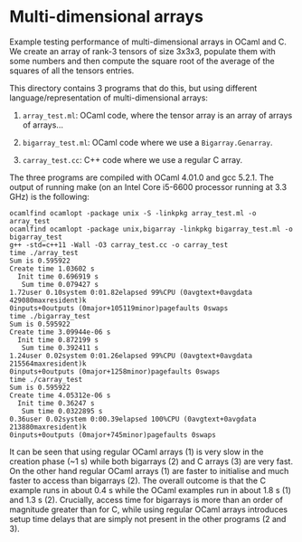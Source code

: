# Multi-dimensional arrays

Example testing performance of multi-dimensional arrays in OCaml and C.  We
create an array of rank-3 tensors of size 3x3x3, populate them with some
numbers and then compute the square root of the average of the squares of all
the tensors entries.

This directory contains 3 programs that do this, but using different
language/representation of multi-dimensional arrays:

1. `array_test.ml`: OCaml code, where the tensor array is an array of arrays of
    arrays...

2. `bigarray_test.ml`: OCaml code where we use a `Bigarray.Genarray`.

3. `carray_test.cc`: C++ code where we use a regular C array.

The three programs are compiled with OCaml 4.01.0 and gcc 5.2.1.
The output of running make (on an Intel Core i5-6600 processor running at
3.3 GHz) is the following:

    ocamlfind ocamlopt -package unix -S -linkpkg array_test.ml -o array_test
    ocamlfind ocamlopt -package unix,bigarray -linkpkg bigarray_test.ml -o bigarray_test
    g++ -std=c++11 -Wall -O3 carray_test.cc -o carray_test
    time ./array_test
    Sum is 0.595922
    Create time 1.03602 s
      Init time 0.696919 s
       Sum time 0.079427 s
    1.72user 0.10system 0:01.82elapsed 99%CPU (0avgtext+0avgdata 429080maxresident)k
    0inputs+0outputs (0major+105119minor)pagefaults 0swaps
    time ./bigarray_test
    Sum is 0.595922
    Create time 3.09944e-06 s
      Init time 0.872199 s
       Sum time 0.392411 s
    1.24user 0.02system 0:01.26elapsed 99%CPU (0avgtext+0avgdata 215564maxresident)k
    0inputs+0outputs (0major+1258minor)pagefaults 0swaps
    time ./carray_test
    Sum is 0.595922
    Create time 4.05312e-06 s
      Init time 0.36247 s
       Sum time 0.0322895 s
    0.36user 0.02system 0:00.39elapsed 100%CPU (0avgtext+0avgdata 213880maxresident)k
    0inputs+0outputs (0major+745minor)pagefaults 0swaps

It can be seen that using regular OCaml arrays (1) is very slow in the creation
phase (~1 s) while both bigarrays (2) and C arrays (3) are very fast. On the
other hand regular OCaml arrays (1) are faster to initialise and much faster to
access than bigarrays (2). The overall outcome is that the C example runs in
about 0.4 s while the OCaml examples run in about 1.8 s (1) and 1.3 s
(2). Crucially, access time for bigarrays is more than an order of magnitude
greater than for C, while using regular OCaml arrays introduces setup time
delays that are simply not present in the other programs (2 and 3).
